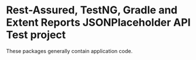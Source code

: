 # Rest-Assured, TestNG, Gradle and Extent Reports JSONPlaceholder API Test project


These packages generally contain application code.
